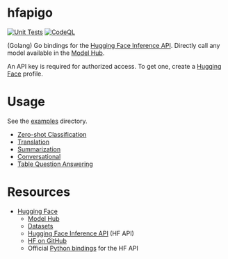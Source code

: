 # hfapigo
[![Unit Tests](https://github.com/TannerKvarfordt/hfapigo/actions/workflows/unit-tests.yml/badge.svg)](https://github.com/TannerKvarfordt/hfapigo/actions/workflows/unit-tests.yml)
[![CodeQL](https://github.com/TannerKvarfordt/hfapigo/actions/workflows/codeql-analysis.yml/badge.svg)](https://github.com/TannerKvarfordt/hfapigo/actions/workflows/codeql-analysis.yml)

(Golang) Go bindings for the [Hugging Face Inference API](https://api-inference.huggingface.co/docs/python/html/index.html).
Directly call any model available in the [Model Hub](https://huggingface.co/models).

An API key is required for authorized access. To get one, create a [Hugging Face](https://huggingface.co/) profile.

# Usage
See the [examples](https://github.com/TannerKvarfordt/hfapigo/tree/main/examples) directory.
- [Zero-shot Classification](https://github.com/TannerKvarfordt/hfapigo/blob/main/examples/zeroshot/main.go)
- [Translation](https://github.com/TannerKvarfordt/hfapigo/blob/main/examples/translation/main.go)
- [Summarization](https://github.com/TannerKvarfordt/hfapigo/blob/main/examples/summarization/main.go)
- [Conversational](https://github.com/TannerKvarfordt/hfapigo/blob/main/examples/conversational/main.go)
- [Table Question Answering](https://github.com/TannerKvarfordt/hfapigo/blob/main/examples/table_question_answering/main.go)

# Resources
- [Hugging Face](https://huggingface.co/)
  - [Model Hub](https://huggingface.co/models)
  - [Datasets](https://huggingface.co/datasets)
  - [Hugging Face Inference API](https://api-inference.huggingface.co/docs/python/html/index.html) (HF API)
  - [HF on GitHub](https://github.com/huggingface)
  - Official [Python bindings](https://github.com/huggingface/hfapi) for the HF API
